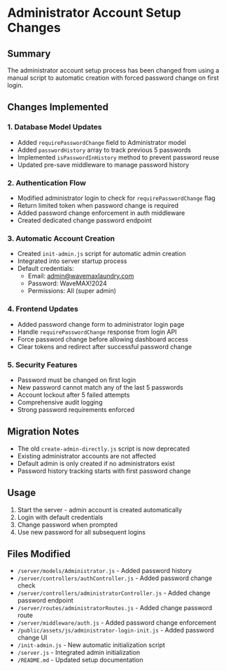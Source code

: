 # Administrator Account Setup Changes

## Summary

The administrator account setup process has been changed from using a manual script to automatic creation with forced password change on first login.

## Changes Implemented

### 1. Database Model Updates
- Added `requirePasswordChange` field to Administrator model
- Added `passwordHistory` array to track previous 5 passwords
- Implemented `isPasswordInHistory` method to prevent password reuse
- Updated pre-save middleware to manage password history

### 2. Authentication Flow
- Modified administrator login to check for `requirePasswordChange` flag
- Return limited token when password change is required
- Added password change enforcement in auth middleware
- Created dedicated change password endpoint

### 3. Automatic Account Creation
- Created `init-admin.js` script for automatic admin creation
- Integrated into server startup process
- Default credentials:
  - Email: admin@wavemaxlaundry.com
  - Password: WaveMAX!2024
  - Permissions: All (super admin)

### 4. Frontend Updates
- Added password change form to administrator login page
- Handle `requirePasswordChange` response from login API
- Force password change before allowing dashboard access
- Clear tokens and redirect after successful password change

### 5. Security Features
- Password must be changed on first login
- New password cannot match any of the last 5 passwords
- Account lockout after 5 failed attempts
- Comprehensive audit logging
- Strong password requirements enforced

## Migration Notes

- The old `create-admin-directly.js` script is now deprecated
- Existing administrator accounts are not affected
- Default admin is only created if no administrators exist
- Password history tracking starts with first password change

## Usage

1. Start the server - admin account is created automatically
2. Login with default credentials
3. Change password when prompted
4. Use new password for all subsequent logins

## Files Modified

- `/server/models/Administrator.js` - Added password history
- `/server/controllers/authController.js` - Added password change check
- `/server/controllers/administratorController.js` - Added change password endpoint
- `/server/routes/administratorRoutes.js` - Added change password route
- `/server/middleware/auth.js` - Added password change enforcement
- `/public/assets/js/administrator-login-init.js` - Added password change UI
- `/init-admin.js` - New automatic initialization script
- `/server.js` - Integrated admin initialization
- `/README.md` - Updated setup documentation